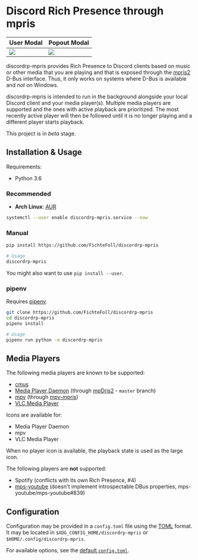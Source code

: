 # Discord Rich Presence through mpris

| User Modal          | Popout Modal          |
| ------------------- | --------------------- |
| ![][img-user-modal] | ![][img-popout-modal] |

discordrp-mpris provides Rich Presence to Discord clients
based on music or other media that you are playing
and that is exposed through the [mpris2][] D-Bus interface.
Thus, it only works on systems where D-Bus is available
and *not* on Windows.

discordrp-mpris is intended to run in the background
alongside your local Discord client
and your media player(s).
Multiple media players are supported
and the ones with active playback are prioritized.
The most recently active player will then be followed
until it is no longer playing
and a different player starts playback.

This project is in *beta* stage.


## Installation & Usage

Requirements:

- Python 3.6

### Recommended

- **Arch Linux**: [AUR](https://aur.archlinux.org/packages/discordrp-mpris-git/)

```sh
systemctl --user enable discordrp-mpris.service --now
```

### Manual

```sh
pip install https://github.com/FichteFoll/discordrp-mpris

# Usage
discordrp-mpris
```

You might also want to use `pip install --user`.

### pipenv

Requires [pipenv][].

```sh
git clone https://github.com/FichteFoll/discordrp-mpris
cd discordrp-mpris
pipenv install

# Usage
pipenv run python -m discordrp-mpris
```


## Media Players

The following media players are known to be supported:

- [cmus][]
- [Media Player Daemon][mpd] (through [mpDris2][] - `master` branch)
- [mpv][] (through [mpv-mpris][])
- [VLC Media Player][vlc]

Icons are available for:

- Media Player Daemon
- mpv
- VLC Media Player

When no player icon is available,
the playback state is used as the large icon.

The following players are **not** supported:

- Spotify
  (conflicts with its own Rich Presence, #4)
- [mps-youtube][]
  (doesn't implement introspectable DBus properties,
  mps-youtube/mps-youtube#839)


## Configuration

Configuration may be provided in a `config.toml` file
using the [TOML][] format.
It may be located in `$XDG_CONFIG_HOME/discordrp-mpris`
or `$HOME/.config/discordrp-mpris`.

For available options, see the [default `config.toml`][default-config].


<!-- Resources -->

[img-user-modal]: https://user-images.githubusercontent.com/931051/39368449-e0da4afa-4a39-11e8-8909-2d3b2383ad9f.png
[img-popout-modal]: https://user-images.githubusercontent.com/931051/39368450-e0fb03da-4a39-11e8-8fc3-d6910f097243.png

<!-- Links -->

[mpris2]: https://specifications.freedesktop.org/mpris-spec/2.2/
[pipenv]: https://docs.pipenv.org/
[cmus]: https://cmus.github.io/
[mpd]: https://musicpd.org/
[mpDris2]: https://github.com/eonpatapon/mpDris2
[mpv]: https://mpv.io/
[mpv-mpris]: https://github.com/hoyon/mpv-mpris
[vlc]: https://www.videolan.org/vlc/
[mps-youtube]: https://github.com/mps-youtube/mps-youtube
[TOML]: https://github.com/toml-lang/toml
[default-config]: discordrp_mpris/config/config.toml
